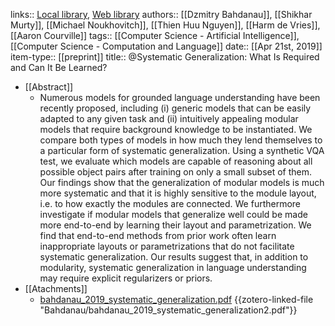 links:: [Local library](zotero://select/library/items/4LEIGRAX), [Web library](https://www.zotero.org/users/8224007/items/4LEIGRAX)
authors:: [[Dzmitry Bahdanau]], [[Shikhar Murty]], [[Michael Noukhovitch]], [[Thien Huu Nguyen]], [[Harm de Vries]], [[Aaron Courville]]
tags:: [[Computer Science - Artificial Intelligence]], [[Computer Science - Computation and Language]]
date:: [[Apr 21st, 2019]]
item-type:: [[preprint]]
title:: @Systematic Generalization: What Is Required and Can It Be Learned?

- [[Abstract]]
	- Numerous models for grounded language understanding have been recently proposed, including (i) generic models that can be easily adapted to any given task and (ii) intuitively appealing modular models that require background knowledge to be instantiated. We compare both types of models in how much they lend themselves to a particular form of systematic generalization. Using a synthetic VQA test, we evaluate which models are capable of reasoning about all possible object pairs after training on only a small subset of them. Our findings show that the generalization of modular models is much more systematic and that it is highly sensitive to the module layout, i.e. to how exactly the modules are connected. We furthermore investigate if modular models that generalize well could be made more end-to-end by learning their layout and parametrization. We find that end-to-end methods from prior work often learn inappropriate layouts or parametrizations that do not facilitate systematic generalization. Our results suggest that, in addition to modularity, systematic generalization in language understanding may require explicit regularizers or priors.
- [[Atachments]]
	- [bahdanau_2019_systematic_generalization.pdf](zotero://select/library/items/CAHVLMS5) {{zotero-linked-file "Bahdanau/bahdanau_2019_systematic_generalization2.pdf"}}
